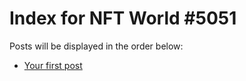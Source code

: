 # Index for NFT World #5051
Posts will be displayed in the order below:

- [Your first post](./001-first.md)

